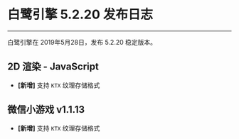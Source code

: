 # 白鹭引擎 5.2.20 发布日志

---

白鹭引擎在 2019年5月28日，发布 5.2.20 稳定版本。

## 2D 渲染 - JavaScript 
- **[新增]** 支持 `KTX` 纹理存储格式

## 微信小游戏 v1.1.13
- **[新增]** 支持 `KTX` 纹理存储格式
